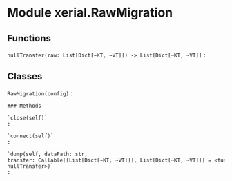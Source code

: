 Module xerial.RawMigration
==========================

Functions
---------

    
`nullTransfer(raw: List[Dict[~KT, ~VT]]) ‑> List[Dict[~KT, ~VT]]`
:   

Classes
-------

`RawMigration(config)`
:   

    ### Methods

    `close(self)`
    :

    `connect(self)`
    :

    `dump(self, dataPath: str, transfer: Callable[[List[Dict[~KT, ~VT]]], List[Dict[~KT, ~VT]]] = <function nullTransfer>)`
    :